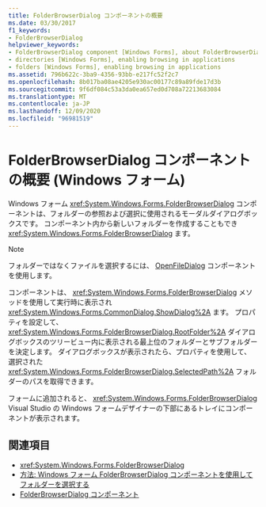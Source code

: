 ```yaml
---
title: FolderBrowserDialog コンポーネントの概要
ms.date: 03/30/2017
f1_keywords:
- FolderBrowserDialog
helpviewer_keywords:
- FolderBrowserDialog component [Windows Forms], about FolderBrowserDialog
- directories [Windows Forms], enabling browsing in applications
- folders [Windows Forms], enabling browsing in applications
ms.assetid: 796b622c-3ba9-4356-93bb-e217fc52f2c7
ms.openlocfilehash: 8b017ba08ae4205e930ac00177c89a89fde17d3b
ms.sourcegitcommit: 9f6df084c53a3da0ea657ed0d708a72213683084
ms.translationtype: MT
ms.contentlocale: ja-JP
ms.lasthandoff: 12/09/2020
ms.locfileid: "96981519"
---
```

# <a name="folderbrowserdialog-component-overview-windows-forms"></a>FolderBrowserDialog コンポーネントの概要 (Windows フォーム)

Windows フォーム <xref:System.Windows.Forms.FolderBrowserDialog> コンポーネントは、フォルダーの参照および選択に使用されるモーダルダイアログボックスです。 コンポーネント内から新しいフォルダーを作成することもでき <xref:System.Windows.Forms.FolderBrowserDialog> ます。

> [!NOTE]
> フォルダーではなくファイルを選択するには、 [OpenFileDialog](openfiledialog-component-windows-forms.md) コンポーネントを使用します。

コンポーネントは、 <xref:System.Windows.Forms.FolderBrowserDialog> メソッドを使用して実行時に表示され <xref:System.Windows.Forms.CommonDialog.ShowDialog%2A> ます。 プロパティを設定して、 <xref:System.Windows.Forms.FolderBrowserDialog.RootFolder%2A> ダイアログボックスのツリービュー内に表示される最上位のフォルダーとサブフォルダーを決定します。 ダイアログボックスが表示されたら、プロパティを使用して、選択された <xref:System.Windows.Forms.FolderBrowserDialog.SelectedPath%2A> フォルダーのパスを取得できます。

フォームに追加されると、 <xref:System.Windows.Forms.FolderBrowserDialog> Visual Studio の Windows フォームデザイナーの下部にあるトレイにコンポーネントが表示されます。

## <a name="see-also"></a>関連項目

- <xref:System.Windows.Forms.FolderBrowserDialog>
- [方法: Windows フォーム FolderBrowserDialog コンポーネントを使用してフォルダーを選択する](how-to-choose-folders-with-the-windows-forms-folderbrowserdialog-component.md)
- [FolderBrowserDialog コンポーネント](folderbrowserdialog-component-windows-forms.md)
